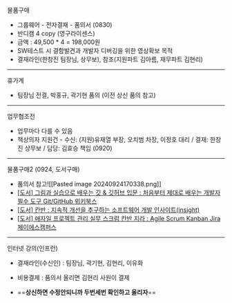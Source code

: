 물품구매
- 그룹웨어 - 전자결재 - 품의서 (0830)
- 반디캠 4 copy (영구라이센스)
- 금액 : 49,500 * 4 = 198,000원
- SW테스트 시 결함발견과 개발자 디버깅을 위한 영상확보 목적
- 결재라인(한창진 팀장님, 상무보), 참조(지원파트 김아름, 재무파트 김현리)
---
휴가계
- 팀장님 전결, 박홍규, 곽기현 품의 (이전 상신 품의 참고)
---
업무협조전
- 업무마다 다를 수 있음
- 책상의자 지원건 - 수신: (지원)유재열 부장, 오치범 차장, 이정호 대리 / 결재: 한창진 상무보 / 담당: 김효승 책임 (0920)
---
물품구매2 (0924, 도서구매)
- 품의서 참고![[Pasted image 20240924170338.png]]
- [[도서] 그림과 실습으로 배우는 깃 & 깃허브 입문 : 처음부터 제대로 배우는 개발자 필수 도구 Git/GitHub 위키북스](https://www.yes24.com/Product/Goods/133290567 "https://www.yes24.com/product/goods/133290567")
- [[도서] 칸반 : 지속적 개선을 추구하는 소프트웨어 개발 인사이트(insight)](https://www.yes24.com/Product/Goods/15253946 "https://www.yes24.com/product/goods/15253946")
- [[도서] 애자일 프로젝트 관리 실무 스크럼 칸반 지라 : Agile Scrum Kanban Jira 제이에스캠퍼스](https://www.yes24.com/Product/Goods/114279979 "https://www.yes24.com/product/goods/114279979")
---
인터넷 강의(인프런)
- 결재라인(수신인) : 팀장님, 곽기현, 김현리, 이유화
- 비용결제 : 품의서 올리면 김현리 사원이 결제


- ==**상신하면 수정안되니까 두번세번 확인하고 올리자**==